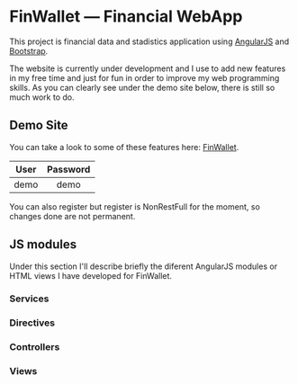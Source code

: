 # FinWallet — Financial WebApp

This project is financial data and stadistics application using [AngularJS](http://angularjs.org/) and [Bootstrap](http://getbootstrap.com/).

The website is currently under development and I use to add new features in my free time and just for fun in order to improve my web programming skills. As you can clearly see under the demo site below, there is still so much work to do.

## Demo Site

You can take a look to some of these features here: [FinWallet](https://rawgit.com/ferpsanta/FinWallet/master/app/index.html).

| User        | Password           | 
| ------------- |:-------------:|
| demo      | demo      |


You can also register but register is NonRestFull for the moment, so changes done are not permanent.

## JS modules
Under this section I'll describe briefly the diferent AngularJS modules or HTML views I have developed for FinWallet.

### Services

### Directives

### Controllers

### Views
